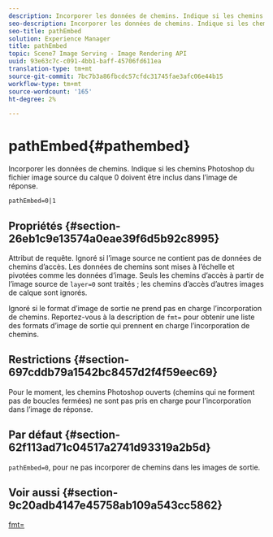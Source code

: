 ```yaml
---
description: Incorporer les données de chemins. Indique si les chemins Photoshop du fichier image source du calque 0 doivent être inclus dans l’image de réponse.
seo-description: Incorporer les données de chemins. Indique si les chemins Photoshop du fichier image source du calque 0 doivent être inclus dans l’image de réponse.
seo-title: pathEmbed
solution: Experience Manager
title: pathEmbed
topic: Scene7 Image Serving - Image Rendering API
uuid: 93e63c7c-c091-4bb1-baff-45706fd611ea
translation-type: tm+mt
source-git-commit: 7bc7b3a86fbcdc57cfdc31745fae3afc06e44b15
workflow-type: tm+mt
source-wordcount: '165'
ht-degree: 2%

---
```



# pathEmbed{#pathembed}

Incorporer les données de chemins. Indique si les chemins Photoshop du fichier image source du calque 0 doivent être inclus dans l’image de réponse.

`pathEmbed=0|1`

## Propriétés {#section-26eb1c9e13574a0eae39f6d5b92c8995}

Attribut de requête. Ignoré si l’image source ne contient pas de données de chemins d’accès. Les données de chemins sont mises à l’échelle et pivotées comme les données d’image. Seuls les chemins d’accès à partir de l’image source de `layer=0` sont traités ; les chemins d’accès d’autres images de calque sont ignorés.

Ignoré si le format d’image de sortie ne prend pas en charge l’incorporation de chemins. Reportez-vous à la description de `fmt=` pour obtenir une liste des formats d’image de sortie qui prennent en charge l’incorporation de chemins.

## Restrictions {#section-697cddb79a1542bc8457d2f4f59eec69}

Pour le moment, les chemins Photoshop ouverts (chemins qui ne forment pas de boucles fermées) ne sont pas pris en charge pour l’incorporation dans l’image de réponse.

## Par défaut {#section-62f113ad71c04517a2741d93319a2b5d}

`pathEmbed=0`, pour ne pas incorporer de chemins dans les images de sortie.

## Voir aussi {#section-9c20adb4147e45758ab109a543cc5862}

[fmt=](../../../../../is-api/http-ref/image-serving-api-ref/c-http-protocol-reference/c-command-reference/r-is-http-fmt.md#reference-cdf10043423b45ba9fe15157fb3ae37a)
